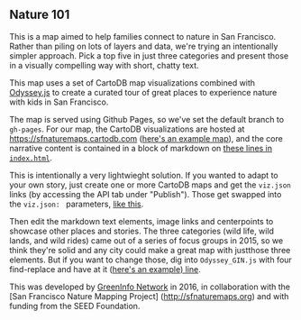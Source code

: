 ## Nature 101

This is a map aimed to help families connect to nature in San Francisco. Rather than piling on lots of layers and data, we're trying an intentionally simpler approach. Pick a top five in just three categories and present those in a visually compelling way with short, chatty text.

This map uses a set of CartoDB map visualizations combined with [Odyssey.js](https://cartodb.github.io/odyssey.js/) to create a curated tour of great places to experience nature with kids in San Francisco.

The map is served using Github Pages, so we've set the default branch to `gh-pages`. For our map, the CartoDB visualizations are hosted at https://sfnaturemaps.cartodb.com ([here's an example map](https://sfnaturemaps.cartodb.com/viz/988fdb2e-eaf1-11e5-8daa-0ecfd53eb7d3/public_map)), and the core narrative content is contained in a block of markdown on [these lines in `index.html`](https://github.com/GreenInfo-Network/sfnaturemaps/blob/gh-pages/index.html#L490-L674).

This is intentionally a very lightwieght solution. If you wanted to adapt to your own story, just create one or more CartoDB maps and get the `viz.json` links (by accessing the API tab under "Publish"). Those get swapped into the `viz.json: ` parameters, [like this](https://github.com/GreenInfo-Network/sfnaturemaps/blob/gh-pages/index.html#L495).

Then edit the markdown text elements, image links and centerpoints to showcase other places and stories.
The three categories (wild life, wild lands, and wild rides) came out of a series of focus groups in 2015, so we think they're solid and any city could make a great map with justthose three elements. But if you want to change those, dig into `Odyssey_GIN.js` with four find-replace and have at it ([here's an example) line](https://github.com/GreenInfo-Network/sfnaturemaps/blob/gh-pages/Odyssey_GIN.js#L974). 

This was developed by [GreenInfo Network](http://greeninfo.org) in 2016, in collaboration with the [San Francisco Nature Mapping Project] (http://sfnaturemaps.org) and with funding from the SEED Foundation.
